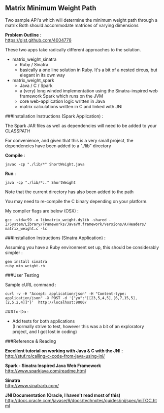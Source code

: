 ## Matrix Minimum Weight Path

Two sample API's which will determine the minimum weight path through a matrix
Both should accommodate matrices of varying dimensions

**Problem Outline** :  
https://gist.github.com/4004776

These two apps take radically different approaches to the solution.

* matrix_weight_sinatra 
  * Ruby / Sinatra
  * basically a one line solution in Ruby. It's a bit of a nested circus, but elegant in its own way
* matrix_weight_spark
  * Java / C / Spark
  * a (very) long winded implementation using the Sinatra-inspired web framework Spark which runs on the JVM
  * core web-application logic written in Java
  * matrix calculations written in C and linked with JNI

###Installation Instructions (Spark Application) :

The Spark JAR files as well as dependencies will need to be added to your CLASSPATH 

For convenience, and given that this is a very small project, the dependencies have been added to a  "./lib" directory

**Compile** :

    javac -cp "./lib/*" ShortWeight.java

**Run** :

    java -cp "./lib/*:." ShortWeight

Note that the current directory has also been added to the path

You may need to re-compile the C binary depending on your platform.

My compiler flags are below (OSX) :

    gcc -std=c99 -o libmatrix_weight.dylib -shared -I/System/Library/Frameworks/JavaVM.framework/Versions/A/Headers/ matrix_weight.c -lc

###Installation Instructions (Sinatra Application) :

Assuming you have a Ruby environment set up, this should be considerably simpler :

    gem install sinatra
    ruby min_weight.rb

###User Testing

Sample cURL command :  

    curl -v -H "Accept: application/json" -H "Content-type: application/json" -X POST -d '{"yo":"[[23,5,4,5],[6,7,15,5],[2,5,2,4]]"}'  http://localhost:9000/

###To-Do :

* Add tests for both applications  
  (I normally strive to test, however this was a bit of an exploratory project, and I got lost in coding)

###Reference & Reading

**Excellent tutorial on working with Java & C with the JNI** :  
http://stuf.ro/calling-c-code-from-java-using-jni/

**Spark - Sinatra Inspired Java Web Framework**  
http://www.sparkjava.com/readme.html

**Sinatra**   
http://www.sinatrarb.com/

**JNI Documentation (Oracle, I haven't read most of this)**  
http://docs.oracle.com/javase/6/docs/technotes/guides/jni/spec/jniTOC.html
